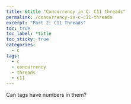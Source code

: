 ```yaml
---
title: &title "Concurrency in C: C11 threads"
permalink: /concurrency-in-c-c11-threads
excerpt: "Part 2: C11 Threads"
toc: true
toc_label: *title
toc_sticky: true
categories:
  - c
tags:
  - c
  - concurrency
  - threads
  - c11
---
```


Can tags have numbers in them?
